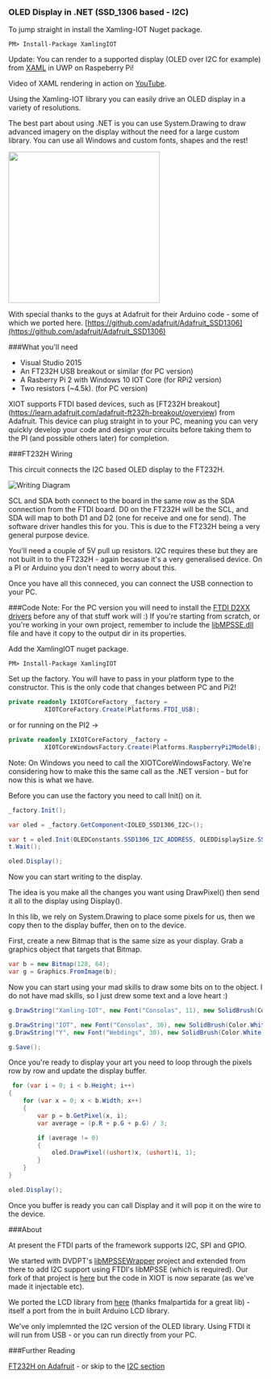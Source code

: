 ### OLED Display in .NET (SSD_1306 based - I2C)

To jump straight in install the Xamling-IOT Nuget package. 

    PM> Install-Package XamlingIOT
  
Update: You can render to a supported display (OLED over I2C for example) from [XAML](https://github.com/jakkaj/xIOT/blob/master/Samples/OLED_SSD1306/OLED_Sample_Universal_RTM/MainPage.xaml.cs) in UWP on Raspeberry Pi!

Video of XAML rendering in action on [YouTube](https://www.youtube.com/watch?v=YOPAqjO0HVU).


Using the Xamling-IOT library you can easily drive an OLED display in a variety of resolutions. 

The best part about using .NET is you can use System.Drawing to draw advanced imagery on the display without the need for 
a large custom library. You can use all Windows and custom fonts, shapes and the rest!

<img src="https://raw.githubusercontent.com/jakkaj/Xamling-IOT/master/Samples/OLED_SSD1306/OLED_Image.jpg" width="300" height="300"/>

With special thanks to the guys at Adafruit for their Arduino code - some of which we ported here. [https://github.com/adafruit/Adafruit_SSD1306](https://github.com/adafruit/Adafruit_SSD1306)

###What you'll need

* Visual Studio 2015
* An FT232H USB breakout or similar (for PC version)
* A Rasberry Pi 2 with Windows 10 IOT Core (for RPi2 version)
* Two resistors (~4.5k). (for PC version)

XIOT supports FTDI based devices, such as [FT232H breakout] (https://learn.adafruit.com/adafruit-ft232h-breakout/overview) from Adafruit. This device can plug straight in to your PC, meaning you can very quickly develop your code and design your circuits before taking them to the PI (and possible others later) for completion. 

###FT232H Wiring

This circuit connects the I2C based OLED display to the FT232H.

![Writing Diagram](https://raw.githubusercontent.com/jakkaj/Xamling-IOT/master/Samples/OLED_SSD1306/FT242H%20to%20I2C%20OLED_FTDI.png "Wiring Diagram")

SCL and SDA both connect to the board in the same row as the SDA connection from the FTDI board. D0 on the FT232H will be the SCL, and SDA will map to both D1 and D2 (one for receive and one for send). The software driver handles this for you. This is due to the FT232H being a very general purpose device. 

You'll need a couple of 5V pull up resistors. I2C requires these but they are not built in to the FT232H - again becasue it's a very generalised device. On a PI or Arduino you don't need to worry about this. 

Once you have all this conneced, you can connect the USB connection to your PC.

###Code
Note: For the PC version you will need to install the [FTDI D2XX drivers](http://www.ftdichip.com/Drivers/D2XX.htm) before any of that stuff work will :) If you're starting from scratch, or you're working in your own project, remember to include the [libMPSSE.dll](http://www.ftdichip.com/Support/SoftwareExamples/MPSSE/LibMPSSE-I2C.htm) file and have it copy to the output dir in its properties. 

Add the XamlingIOT nuget package. 

    PM> Install-Package XamlingIOT
  
Set up the factory. You will have to pass in your platform type to the constructor. This is the only code that changes between PC and Pi2!

```C#
private readonly IXIOTCoreFactory _factory =
          XIOTCoreFactory.Create(Platforms.FTDI_USB);
```

or for running on the PI2 ->

```C#
private readonly IXIOTCoreFactory _factory =
          XIOTCoreWindowsFactory.Create(Platforms.RaspberryPi2ModelB);
```

Note: On Windows you need to call the XIOTCoreWindowsFactory. We're considering how to make this the same call as the .NET version - but for now this is what we have.

Before you can use the factory you need to call Init() on it. 

```C#
_factory.Init();
```

```C#
var oled = _factory.GetComponent<IOLED_SSD1306_I2C>();

var t = oled.Init(OLEDConstants.SSD1306_I2C_ADDRESS, OLEDDisplaySize.SSD1306_128_64);
t.Wait();

oled.Display();
```

Now you can start writing to the display. 

The idea is you make all the changes you want using DrawPixel() then send it all to the display using Display().

In this lib, we rely on System.Drawing to place some pixels for us, then we copy then to the display buffer, then on to the device. 


First, create a new Bitmap that is the same size as your display. Grab a graphics object that targets that Bitmap. 
```C#
var b = new Bitmap(128, 64);
var g = Graphics.FromImage(b);
```

Now you can start using your mad skills to draw some bits on to the object. I do not have mad skills, so I just drew some text and a love heart :)

```C#
g.DrawString("Xamling-IOT", new Font("Consolas", 11), new SolidBrush(Color.White), 0, 0);

g.DrawString("IOT", new Font("Consolas", 30), new SolidBrush(Color.White), 45, 15);
g.DrawString("Y", new Font("Webdings", 30), new SolidBrush(Color.White), 0, 15);

g.Save();

```

Once you're ready to display your art you need to loop through the pixels row by row and update the display buffer.

```C#
 for (var i = 0; i < b.Height; i++)
{
    for (var x = 0; x < b.Width; x++)
    {
        var p = b.GetPixel(x, i);
        var average = (p.R + p.G + p.G) / 3;

        if (average != 0)
        {
            oled.DrawPixel((ushort)x, (ushort)i, 1);
        }
    }
}

oled.Display();
```

Once you buffer is ready you can call Display and it will pop it on the wire to the device. 

###About

At present the FTDI parts of the framework supports I2C, SPI and GPIO.

We started with DVDPT's [libMPSSEWrapper](https://github.com/DVDPT/libMPSSE-.Net-Wrapper) project and extended from there to add I2C support using FTDI's libMPSSE (which is required). Our fork of that project is [here](https://github.com/jakkaj/libMPSSE-.Net-Wrapper) but the code in XIOT is now separate (as we've made it injectable etc). 

We ported the LCD library from [here](https://bitbucket.org/fmalpartida/new-liquidcrystal/wiki/Home) (thanks fmalpartida for a great lib) - itself a port from the in built Arduino LCD library. 

We've only implemnted the I2C version of the OLED library. Using FTDI it will run from USB - or you can run directly from your PC.

###Further Reading

[FT232H on Adafruit](https://learn.adafruit.com/adafruit-ft232h-breakout/overview) - or skip to the [I2C section](https://learn.adafruit.com/adafruit-ft232h-breakout/i2c)
